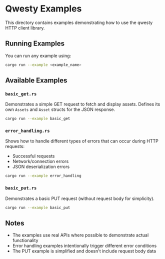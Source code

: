 # Qwesty Examples

This directory contains examples demonstrating how to use the qwesty HTTP client library.

## Running Examples

You can run any example using:

```bash
cargo run --example <example_name>
```

## Available Examples

### `basic_get.rs`
Demonstrates a simple GET request to fetch and display assets. Defines its own `Assets` and `Asset` structs for the JSON response.

```bash
cargo run --example basic_get
```

### `error_handling.rs`
Shows how to handle different types of errors that can occur during HTTP requests:
- Successful requests
- Network/connection errors
- JSON deserialization errors

```bash
cargo run --example error_handling
```

### `basic_put.rs`
Demonstrates a basic PUT request (without request body for simplicity).

```bash
cargo run --example basic_put
```

## Notes

- The examples use real APIs where possible to demonstrate actual functionality
- Error handling examples intentionally trigger different error conditions
- The PUT example is simplified and doesn't include request body data
